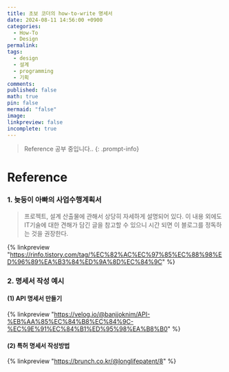 ```yaml
---
title: 초보 코더의 how-to-write 명세서
date: 2024-08-11 14:56:00 +0900
categories:
  - How-To
  - Design
permalink: 
tags:
  - design
  - 설계
  - programming
  - 기획
comments: 
published: false
math: true
pin: false
mermaid: "false"
image: 
linkpreview: false
incomplete: true
---
```

> Reference 공부 중입니다..
 {: .prompt-info}



# Reference
### 1. 늦둥이 아빠의 사업수행계획서
> 프로젝트, 설계 산출물에 관해서 상당히 자세하게 설명되어 있다. 이 내용 외에도 IT기술에 대한 견해가 담긴 글을 참고할 수 있으니 시간 되면 이 블로그를 정독하는 것을 권장한다. 

{% linkpreview "https://rinfo.tistory.com/tag/%EC%82%AC%EC%97%85%EC%88%98%ED%96%89%EA%B3%84%ED%9A%8D%EC%84%9C" %}

### 2. 명세서 작성 예시
#### (1) API 명세서 만들기

{% linkpreview "https://velog.io/@banjjoknim/API-%EB%AA%85%EC%84%B8%EC%84%9C-%EC%9E%91%EC%84%B1%ED%95%98%EA%B8%B0" %}

#### (2) 특허 명세서 작성방법 

{% linkpreview "https://brunch.co.kr/@longlifepatent/8" %}